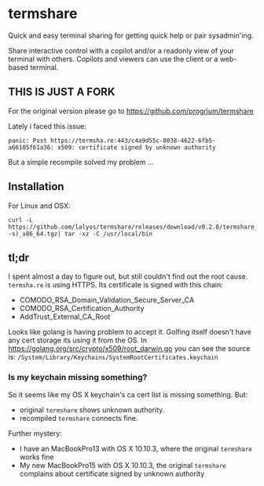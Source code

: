 # termshare

Quick and easy terminal sharing for getting quick help or pair sysadmin'ing. 

Share interactive control with a copilot and/or a readonly view of your terminal with others. Copilots and viewers can use the client or a web-based terminal.

## THIS IS JUST A FORK

For the original version please go to https://github.com/progrium/termshare

Lately i faced this issue:
```
panic: Post https://termsha.re:443/c4a9d55c-8038-4622-6fb5-a66105f61a36: x509: certificate signed by unknown authority
```

But a simple recompile solved my problem ...

## Installation

For Linux and OSX:
```
curl -L https://github.com/lalyos/termshare/releases/download/v0.2.0/termshare_v0.2.0_$(uname -s)_x86_64.tgz| tar -xz -C /usr/local/bin
```

## tl;dr

I spent almost a day to figure out, but still couldn't find out the root cause.
`termsha.re` is using HTTPS. Its certificate is signed with this chain:
- COMODO_RSA_Domain_Validation_Secure_Server_CA
- COMODO_RSA_Certification_Authority
- AddTrust_External_CA_Root

Looks like golang is having problem to accept it. Golfing itself doesn't have any cert storage its using 
it from the OS. In https://golang.org/src/crypto/x509/root_darwin.go you can see the source is: `/System/Library/Keychains/SystemRootCertificates.keychain`

### Is my keychain missing something?

So it seems like my OS X keychain's ca cert list is missing something. But:
- original `termshare` shows unknown authority.
- recompiled `termshare` connects fine.

Further mystery:
- I have an MacBookPro13 with OS X 10.10.3, where the original `termshare` works fine
- My new MacBookPro15 with OS X 10.10.3, the original `termshare` complains about  certificate signed by unknown authority
